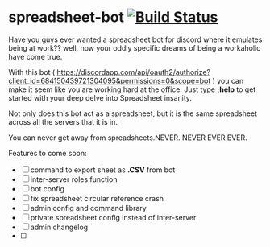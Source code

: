 # spreadsheet-bot [![Build Status](https://travis-ci.com/Triscuit-circuit/spreadsheet-bot.svg?token=SfpfaTZk1PvqvrRX4uGo&branch=master)](https://travis-ci.com/Triscuit-circuit/spreadsheet-bot)


Have you guys ever wanted a spreadsheet bot for discord where it emulates being at work?? well, now your oddly specific dreams of being a workaholic have come true.

With this bot ( https://discordapp.com/api/oauth2/authorize?client_id=684150439721304095&permissions=0&scope=bot ) you can make it seem like you are working hard at the office. Just type **;help** to get started with your deep delve into Spreadsheet insanity.

Not only does this bot act as a spreadsheet, but it is the same spreadsheet across all the servers that it is in.

You can never get away from spreadsheets.NEVER. NEVER EVER EVER.

Features to come soon:
- [ ] command to export sheet as **.CSV** from bot
- [ ] inter-server roles function
- [ ] bot config
- [ ] fix spreadsheet circular reference crash
- [ ] admin config and command library
- [ ] private spreadsheet config instead of inter-server
- [ ] admin changelog
- [ ] 
